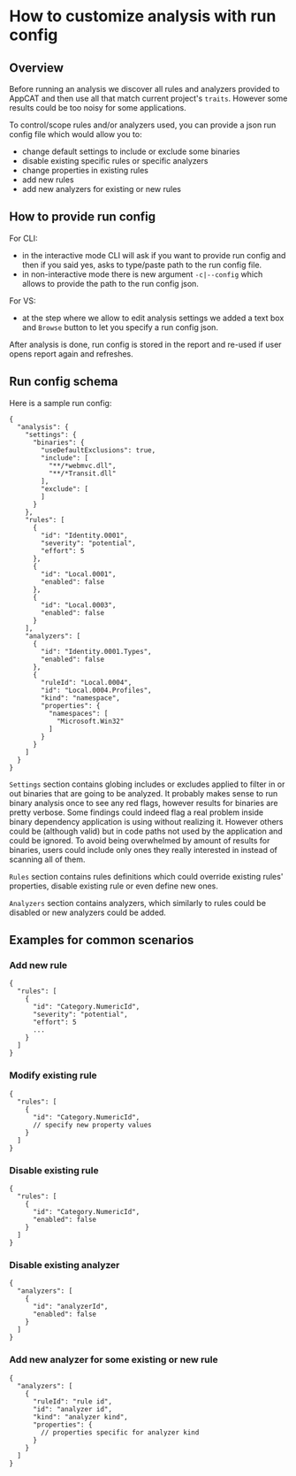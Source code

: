 # How to customize analysis with run config

## Overview

Before running an analysis we discover all rules and analyzers provided to AppCAT and then use all that match current project's `traits`. However some results could be too noisy for some applications.

To control/scope rules and/or analyzers used, you can provide a json run config file which would allow you to:

- change default settings to include or exclude some binaries 
- disable existing specific rules or specific analyzers
- change properties in existing rules
- add new rules
- add new analyzers for existing or new rules

## How to provide run config

For CLI:
- in the interactive mode CLI will ask if you want to provide run config and then if you said yes, asks to type/paste path to the run config file.
- in non-interactive mode there is new argument `-c|--config` which allows to provide the path to the run config json.

For VS:
- at the step where we allow to edit analysis settings we added a text box and `Browse` button to let you specify a run config json.

After analysis is done, run config is stored in the report and re-used if user opens report again and refreshes.

## Run config schema

Here is a sample run config:

```
{
  "analysis": {
    "settings": {
      "binaries": {
        "useDefaultExclusions": true,
        "include": [
          "**/*webmvc.dll",
          "**/*Transit.dll"
        ],
        "exclude": [
        ]
      }
    },
    "rules": [
      {
        "id": "Identity.0001",
        "severity": "potential",
        "effort": 5
      },
      {
        "id": "Local.0001",
        "enabled": false
      },
      {
        "id": "Local.0003",
        "enabled": false
      }
    ],
    "analyzers": [
      {
        "id": "Identity.0001.Types",
        "enabled": false
      },
      {
        "ruleId": "Local.0004",
        "id": "Local.0004.Profiles",
        "kind": "namespace",
        "properties": {
          "namespaces": [
            "Microsoft.Win32"
          ]
        }
      }
    ]
  }
}

```

`Settings` section contains globing includes or excludes applied to filter in or out binaries that are going to be analyzed. It probably makes sense to run binary analysis once to see any red flags, however results for binaries are pretty verbose. Some findings could indeed flag a real problem inside binary dependency application is using without realizing it. However others could be (although valid) but in code paths not used by the application and could be ignored. To avoid being overwhelmed by amount of results for binaries, users could include only ones they really interested in instead of scanning all of them.

`Rules` section contains rules definitions which could override existing rules' properties, disable existing rule or even define new ones.

`Analyzers` section contains analyzers, which similarly to rules could be disabled or new analyzers could be added.

## Examples for common scenarios

### Add new rule

```
{
  "rules": [
    {
      "id": "Category.NumericId",
      "severity": "potential",
      "effort": 5
      ...
    }
  ]
}
```

### Modify existing rule

```
{
  "rules": [
    {
      "id": "Category.NumericId",
      // specify new property values
    }
  ]
}
```

### Disable existing rule

```
{
  "rules": [
    {
      "id": "Category.NumericId",
      "enabled": false
    }
  ]
}
```

### Disable existing analyzer

```
{
  "analyzers": [
    {
      "id": "analyzerId",
      "enabled": false
    }
  ]
}
```

### Add new analyzer for some existing or new rule

```
{
  "analyzers": [
    {
      "ruleId": "rule id",
      "id": "analyzer id",
      "kind": "analyzer kind",
      "properties": {
        // properties specific for analyzer kind
      }
    }
  ]
}
```
